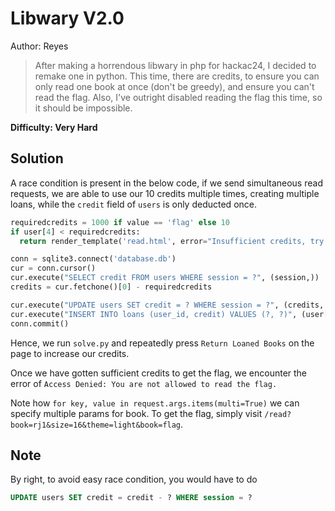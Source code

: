 # Libwary V2.0

Author: Reyes

> After making a horrendous libwary in php for hackac24, I decided to remake one in python.
> This time, there are credits, to ensure you can only read one book at once (don't be greedy), and ensure you can't read the flag.
> Also, I've outright disabled reading the flag this time, so it should be impossible.

**Difficulty: Very Hard**

## Solution

A race condition is present in the below code, if we send simultaneous read requests, we are able to use our 10 credits multiple times, creating multiple loans, while the `credit` field of `users` is only deducted once.

```python
requiredcredits = 1000 if value == 'flag' else 10
if user[4] < requiredcredits:
  return render_template('read.html', error="Insufficient credits, try returning a book. If you reloaded, return and read again.", size=16, theme="light")

conn = sqlite3.connect('database.db')
cur = conn.cursor()
cur.execute("SELECT credit FROM users WHERE session = ?", (session,))
credits = cur.fetchone()[0] - requiredcredits

cur.execute("UPDATE users SET credit = ? WHERE session = ?", (credits, session))
cur.execute("INSERT INTO loans (user_id, credit) VALUES (?, ?)", (user[0], requiredcredits))
conn.commit()
```

Hence, we run `solve.py` and repeatedly press `Return Loaned Books` on the page to increase our credits.

Once we have gotten sufficient credits to get the flag, we encounter the error of `Access Denied: You are not allowed to read the flag.`

Note how `for key, value in request.args.items(multi=True)` we can specify multiple params for book. To get the flag, simply visit
`/read?book=rj1&size=16&theme=light&book=flag`.

## Note
By right, to avoid easy race condition, you would have to do
```sql
UPDATE users SET credit = credit - ? WHERE session = ?
```